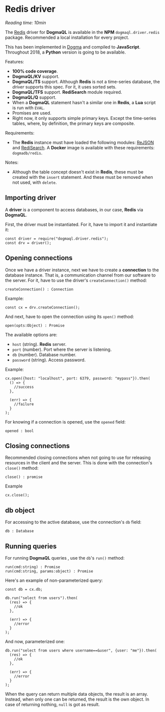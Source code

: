 # Redis driver

*Reading time: 10min*

The [Redis](http://redis.io) driver for **DogmaQL** is available in the **NPM** `dogmaql.driver.redis` package.
Recommended a local installation for every project.

This has been implemented in [Dogma](http://dogmalang.com) and compiled to **JavaScript**.
Throughout 2018, a **Python** version is going to be available.

Features:

- **100% code coverage**.
- **DogmaQL/KV** support.
- **DogmaQL/TS** support.
  Although **Redis** is not a time-series database, the *driver* supports this spec.
  For it, it uses sorted sets.
- **DogmaQL/TFS** support.
  **RediSearch** module required.
- **DogmaQL/Q** support.
- When a **DogmaQL** statement hasn't a similar one in **Redis**, a **Lua** script is run with `EVAL`.
- Promises are used.
- Right now, it only supports simple primary keys.
  Except the time-series tables, where, by definition, the primary keys are composite.

Requirements:

- The **Redis** instance must have loaded the following modules:
  [ReJSON](http://rejson.io) and [RediSearch](http://redisearch.io).
  A **Docker** image is available with these requirements: `dogmadb/redis`.

Notes:

- Although the table concept doesn't exist in **Redis**, these must be created with the `insert` statement.
  And these must be removed when not used, with `delete`.

## Importing driver

A **driver** is a component to access databases, in our case, **Redis** via **DogmaQL**.

First, the driver must be instantiated.
For it, have to import it and instantiate it:

```
const driver = require("dogmaql.driver.redis");
const drv = driver();
```

## Opening connections

Once we have a driver instance, next we have to create a **connection** to the database instance.
That is, a communication channel from our software to the server.
For it, have to use the driver's `createConnection()` method:

```
createConnection() : Connection
```

Example:

```
const cx = drv.createConnection();
```

And next, have to open the connection using its `open()` method:

```
open(opts:Object) : Promise
```

The available options are:

- `host` (string). **Redis** server.
- `port` (number). Port where the server is listening.
- `db` (number). Database number.
- `password` (string). Access password.

Example:

```
cx.open({host: "localhost", port: 6379, password: "mypass"}).then(
  () => {
    //success
  },

  (err) => {
    //failure
  }
);
```

For knowing if a connection is opened, use the `opened` field:

```
opened : bool
```

## Closing connections

Recommended closing connections when not going to use for releasing resources in the client and the server.
This is done with the connection's `close()` method:

```
close() : promise
```

Example

```
cx.close();
```

## db object

For accessing to the active database, use the connection's `db` field:

```
db : Database
```

## Running queries

For running **DogmaQL** queries , use the `db`'s `run()` method:

```
run(cmd:string) : Promise
run(cmd:string, params:object) : Promise
```

Here's an example of non-parameterized query:

```
const db = cx.db;

db.run("select from users").then(
  (res) => {
    //ok
  },

  (err) => {
    //error
  }
);
```

And now, parameterized one:

```
db.run("select from users where username==&user", {user: "me"}).then(
  (res) => {
    //ok
  },

  (err) => {
    //error
  }
);
```

When the query can return multiple data objects, the result is an array.
Instead, when only one can be returned, the result is the own object.
In case of returning nothing, `null` is got as result.
